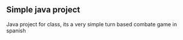 <h2>Simple java project</h2>
Java project for class, its a very simple turn based combate game in spanish
